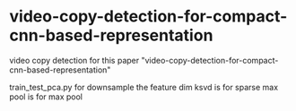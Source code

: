 # video-copy-detection-for-compact-cnn-based-representation
video copy detection for this paper "video-copy-detection-for-compact-cnn-based-representation"

train_test_pca.py for downsample the feature dim
ksvd is for sparse
max pool is for max pool
